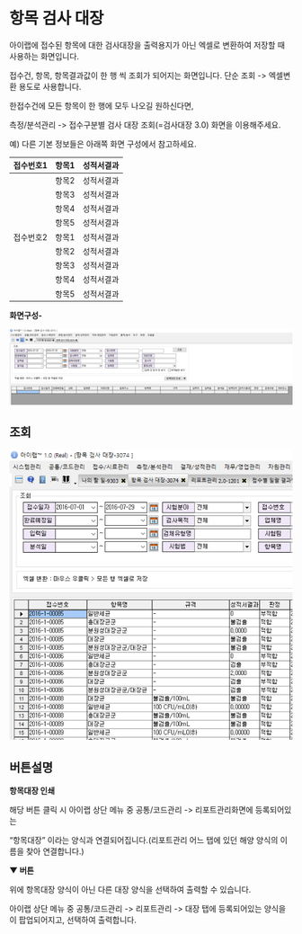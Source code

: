 # 항목 검사 대장

아이랩에 접수된 항목에 대한 검사대장을 출력용지가 아닌 엑셀로 변환하여 저장할 때 사용하는 화면입니다.

접수건, 항목, 항목결과값이 한 행 씩 조회가 되어지는 화면입니다. 단순 조회 -&gt; 엑셀변환 용도로 사용합니다.

한접수건에 모든 항목이 한 행에 모두 나오길 원하신다면,

측정/분석관리 -&gt; 접수구분별 검사 대장 조회\(=검사대장 3.0\) 화면을 이용해주세요.

예\) 다른 기본 정보들은 아래쪽 화면 구성에서 참고하세요.

| 접수번호1 | 항목1 | 성적서결과 |
| :--- | :--- | :--- |
|  | 항목2 | 성적서결과 |
|  | 항목3 | 성적서결과 |
|  | 항목4 | 성적서결과 |
|  | 항목5 | 성적서결과 |
| 접수번호2 | 항목1 | 성적서결과 |
|  | 항목2 | 성적서결과 |
|  | 항목3 | 성적서결과 |
|  | 항목4 | 성적서결과 |
|  | 항목5 | 성적서결과 |

**화면구성-**

![](../.gitbook/assets/239%20%282%29.png)

## 조회

![](../.gitbook/assets/240-2.png)

## 버튼설명

**항목대장 인쇄**

해당 버튼 클릭 시 아이랩 상단 메뉴 중 공통/코드관리 -&gt; 리포트관리화면에 등록되어있는

“항목대장” 이라는 양식과 연결되어집니다.\(리포트관리 어느 탭에 있던 해양 양식의 이름을 찾아 연결합니다.\)

**▼ 버튼**

위에 항목대장 양식이 아닌 다른 대장 양식을 선택하여 출력할 수 있습니다.

아이랩 상단 메뉴 중 공통/코드관리 -&gt; 리포트관리 -&gt; 대장 탭에 등록되어있는 양식을이 팝업되어지고, 선택하여 출력합니다.

